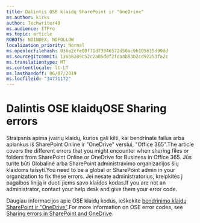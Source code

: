 ```yaml
---
title: Dalintis OSE klaidų SharePoint ir "OneDrive"
ms.author: kirks
author: Techwriter40
ms.audience: ITPro
ms.topic: article
ROBOTS: NOINDEX, NOFOLLOW
localization_priority: Normal
ms.openlocfilehash: 036e2cfe00f71d73846572d50ac9b105615d99dd
ms.sourcegitcommit: 136b8209c52c2a05d0f2fdaab93b2cd92253fa2c
ms.translationtype: MT
ms.contentlocale: lt-LT
ms.lasthandoff: 06/07/2019
ms.locfileid: "34771172"
---
```

# <a name="ose-sharing-errors"></a><span data-ttu-id="ba03f-102">Dalintis OSE klaidų</span><span class="sxs-lookup"><span data-stu-id="ba03f-102">OSE Sharing errors</span></span>

<span data-ttu-id="ba03f-103">Straipsnis apima įvairių klaidų, kurios gali kilti, kai bendrinate failus arba aplankus iš SharePoint Online ir "OneDrive" verslui, "Office 365".</span><span class="sxs-lookup"><span data-stu-id="ba03f-103">The article covers the different errors that you might encounter when sharing files or folders from SharePoint Online or OneDrive for Business in Office 365.</span></span> <span data-ttu-id="ba03f-104">Jūs turite būti Globalinė arba SharePoint administravimo organizacijos šių klaidoms taisyti.</span><span class="sxs-lookup"><span data-stu-id="ba03f-104">You need to be a global or SharePoint admin in your organization to fix these errors.</span></span> <span data-ttu-id="ba03f-105">Jei nesate administratorius, kreipkitės į pagalbos liniją ir duoti jiems savo klaidos kodas.</span><span class="sxs-lookup"><span data-stu-id="ba03f-105">If you are not an administrator, contact your help desk and give them your error code.</span></span>

<span data-ttu-id="ba03f-106">Daugiau informacijos apie OSE klaidų kodus, ieškokite [bendrinimo klaidų SharePoint ir "OneDrive"](https://docs.microsoft.com/sharepoint/sharepoint-onedrive-error-message).</span><span class="sxs-lookup"><span data-stu-id="ba03f-106">For more information on OSE error codes, see [Sharing errors in SharePoint and OneDrive](https://docs.microsoft.com/sharepoint/sharepoint-onedrive-error-message).</span></span>
